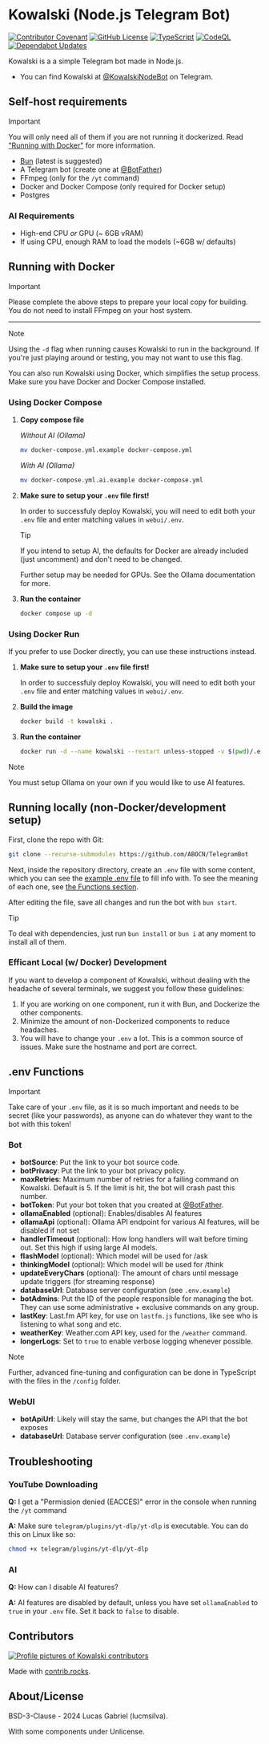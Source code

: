 # Kowalski (Node.js Telegram Bot)

[![Contributor Covenant](https://img.shields.io/badge/Contributor%20Covenant-2.1-4baaaa.svg)](CODE_OF_CONDUCT.md)
[![GitHub License](https://img.shields.io/github/license/abocn/TelegramBot)](https://github.com/abocn/TelegramBot/blob/main/LICENSE)
[![TypeScript](https://img.shields.io/badge/TypeScript-3178C6?logo=typescript&logoColor=fff)](https://www.typescriptlang.org)
[![CodeQL](https://github.com/abocn/TelegramBot/actions/workflows/github-code-scanning/codeql/badge.svg)](https://github.com/abocn/TelegramBot/actions/workflows/github-code-scanning/codeql)
[![Dependabot Updates](https://github.com/abocn/TelegramBot/actions/workflows/dependabot/dependabot-updates/badge.svg)](https://github.com/abocn/TelegramBot/actions/workflows/dependabot/dependabot-updates)

Kowalski is a a simple Telegram bot made in Node.js.

- You can find Kowalski at [@KowalskiNodeBot](https://t.me/KowalskiNodeBot) on Telegram.

## Self-host requirements

> [!IMPORTANT]
> You will only need all of them if you are not running it dockerized. Read ["Running with Docker"](#running-with-docker) for more information.

- [Bun](https://bun.sh) (latest is suggested)
- A Telegram bot (create one at [@BotFather](https://t.me/botfather))
- FFmpeg (only for the `/yt` command)
- Docker and Docker Compose (only required for Docker setup)
- Postgres

### AI Requirements

- High-end CPU *or* GPU (~ 6GB vRAM)
- If using CPU, enough RAM to load the models (~6GB w/ defaults)

## Running with Docker

> [!IMPORTANT]
> Please complete the above steps to prepare your local copy for building. You do not need to install FFmpeg on your host system.

---

> [!NOTE]
> Using the `-d` flag when running causes Kowalski to run in the background. If you're just playing around or testing, you may not want to use this flag.

You can also run Kowalski using Docker, which simplifies the setup process. Make sure you have Docker and Docker Compose installed.

### Using Docker Compose

1. **Copy compose file**

   _Without AI (Ollama)_

   ```bash
   mv docker-compose.yml.example docker-compose.yml
   ```

   _With AI (Ollama)_

   ```bash
   mv docker-compose.yml.ai.example docker-compose.yml
   ```

1. **Make sure to setup your `.env` file first!**

   In order to successfuly deploy Kowalski, you will need to edit both your `.env` file and enter matching values in `webui/.env`.

   > [!TIP]
   > If you intend to setup AI, the defaults for Docker are already included (just uncomment) and don't need to be changed.
   >
   > Further setup may be needed for GPUs. See the Ollama documentation for more.

1. **Run the container**

   ```bash
   docker compose up -d
   ```

### Using Docker Run

If you prefer to use Docker directly, you can use these instructions instead.

1. **Make sure to setup your `.env` file first!**

   In order to successfuly deploy Kowalski, you will need to edit both your `.env` file and enter matching values in `webui/.env`.

1. **Build the image**

   ```bash
   docker build -t kowalski .
   ```

1. **Run the container**

   ```bash
   docker run -d --name kowalski --restart unless-stopped -v $(pwd)/.env:/usr/src/app/.env:ro kowalski
   ```

> [!NOTE]
> You must setup Ollama on your own if you would like to use AI features.

## Running locally (non-Docker/development setup)

First, clone the repo with Git:

```bash
git clone --recurse-submodules https://github.com/ABOCN/TelegramBot
```

Next, inside the repository directory, create an `.env` file with some content, which you can see the [example .env file](.env.example) to fill info with. To see the meaning of each one, see [the Functions section](#env-functions).

After editing the file, save all changes and run the bot with ``bun start``.

> [!TIP]
> To deal with dependencies, just run ``bun install`` or ``bun i`` at any moment to install all of them.

### Efficant Local (w/ Docker) Development

If you want to develop a component of Kowalski, without dealing with the headache of several terminals, we suggest you follow these guidelines:

1. If you are working on one component, run it with Bun, and Dockerize the other components.
1. Minimize the amount of non-Dockerized components to reduce headaches.
1. You will have to change your `.env` a lot. This is a common source of issues. Make sure the hostname and port are correct.

## .env Functions

> [!IMPORTANT]
> Take care of your ``.env`` file, as it is so much important and needs to be secret (like your passwords), as anyone can do whatever they want to the bot with this token!

### Bot

- **botSource**: Put the link to your bot source code.
- **botPrivacy**: Put the link to your bot privacy policy.
- **maxRetries**: Maximum number of retries for a failing command on Kowalski. Default is 5. If the limit is hit, the bot will crash past this number.
- **botToken**: Put your bot token that you created at [@BotFather](https://t.me/botfather).
- **ollamaEnabled** (optional): Enables/disables AI features
- **ollamaApi** (optional): Ollama API endpoint for various AI features, will be disabled if not set
- **handlerTimeout** (optional): How long handlers will wait before timing out. Set this high if using large AI models.
- **flashModel** (optional): Which model will be used for /ask
- **thinkingModel** (optional): Which model will be used for /think
- **updateEveryChars** (optional): The amount of chars until message update triggers (for streaming response)
- **databaseUrl**: Database server configuration (see `.env.example`)
- **botAdmins**: Put the ID of the people responsible for managing the bot. They can use some administrative + exclusive commands on any group.
- **lastKey**: Last.fm API key, for use on `lastfm.js` functions, like see who is listening to what song and etc.
- **weatherKey**: Weather.com API key, used for the `/weather` command.
- **longerLogs**: Set to `true` to enable verbose logging whenever possible.

> [!NOTE]
> Further, advanced fine-tuning and configuration can be done in TypeScript with the files in the `/config` folder.

### WebUI

- **botApiUrl**: Likely will stay the same, but changes the API that the bot exposes
- **databaseUrl**: Database server configuration (see `.env.example`)

## Troubleshooting

### YouTube Downloading

**Q:** I get a "Permission denied (EACCES)" error in the console when running the `/yt` command

**A:** Make sure `telegram/plugins/yt-dlp/yt-dlp` is executable. You can do this on Linux like so:

```bash
chmod +x telegram/plugins/yt-dlp/yt-dlp
```

### AI

**Q:** How can I disable AI features?

**A:** AI features are disabled by default, unless you have set `ollamaEnabled` to `true` in your `.env` file. Set it back to `false` to disable.

## Contributors

<a href="https://github.com/abocn/TelegramBot/graphs/contributors">
  <img src="https://contrib.rocks/image?repo=abocn/TelegramBot" alt="Profile pictures of Kowalski contributors" />
</a>

Made with [contrib.rocks](https://contrib.rocks).

## About/License

BSD-3-Clause - 2024 Lucas Gabriel (lucmsilva).

With some components under Unlicense.
